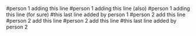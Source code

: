 #person 1 adding this line
#person 1 adding this line (also)
#person 1 adding this line (for sure)
#this last line added by person 1
#person 2 add this line
#person 2 add this line
#person 2 add this line
#this last line added by person 2
